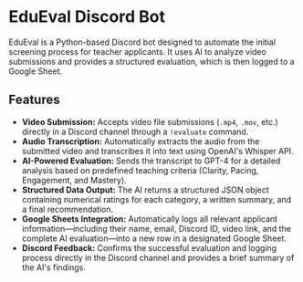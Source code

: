 # EduEval Discord Bot

EduEval is a Python-based Discord bot designed to automate the initial screening process for teacher applicants. It uses AI to analyze video submissions and provides a structured evaluation, which is then logged to a Google Sheet.

## Features

* **Video Submission:** Accepts video file submissions (`.mp4`, `.mov`, etc.) directly in a Discord channel through a `!evaluate` command.
* **Audio Transcription:** Automatically extracts the audio from the submitted video and transcribes it into text using OpenAI's Whisper API.
* **AI-Powered Evaluation:** Sends the transcript to GPT-4 for a detailed analysis based on predefined teaching criteria (Clarity, Pacing, Engagement, and Mastery).
* **Structured Data Output:** The AI returns a structured JSON object containing numerical ratings for each category, a written summary, and a final recommendation.
* **Google Sheets Integration:** Automatically logs all relevant applicant information—including their name, email, Discord ID, video link, and the complete AI evaluation—into a new row in a designated Google Sheet.
* **Discord Feedback:** Confirms the successful evaluation and logging process directly in the Discord channel and provides a brief summary of the AI's findings.
